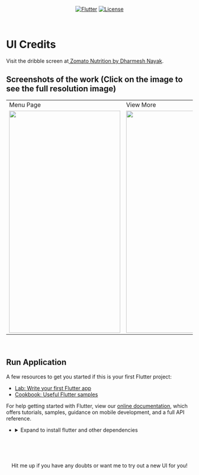 <p align="center">
<a href=""><img title="Flutter" src="https://img.shields.io/badge/Flutter-2-blue?style=for-the-badge&logo=flutter"></a>
<a href=""><img title="License" src="https://img.shields.io/badge/License-Open Source-brightgreen?style=for-the-badge&logo="></a>
</p>

<br>

# UI Credits

Visit the dribble screen at<a href="https://dribbble.com/shots/15776537-Zomato-Nutrition/attachments/7583947?mode=media"> Zomato Nutrition
by Dharmesh Nayak</a>.


## Screenshots of the work (Click on the image to see the full resolution image)
<table>
  <tr>
    <td>Menu Page</td>
     <td>View More</td>
     <td>Home Page</td>
  </tr>
  <tr>
    <td><img src="https://github.com/Vignesh0404/Flutter-UI-Kit/blob/main/zomato-nutrition/output/2.jpeg" width=300 height=600></td>
    <td><img src="https://github.com/Vignesh0404/Flutter-UI-Kit/blob/main/zomato-nutrition/output/3.jpeg" width=270 height=600></td>
    <td><img src="https://github.com/Vignesh0404/Flutter-UI-Kit/blob/main/zomato-nutrition/output/1.jpeg" width=270 height=600></td>
  </tr>
 </table>
 <br>
 
 ## Run Application
 
A few resources to get you started if this is your first Flutter project:

- [Lab: Write your first Flutter app](https://flutter.dev/docs/get-started/codelab)
- [Cookbook: Useful Flutter samples](https://flutter.dev/docs/cookbook)

For help getting started with Flutter, view our
[online documentation](https://flutter.dev/docs), which offers tutorials,
samples, guidance on mobile development, and a full API reference.

<ul><li><details>
<summary>Expand to install flutter and other dependencies</b></summary>
<li>Follow this to install <strong><a href="https://flutter.dev/docs/get-started/install">Flutter</a></strong></li>
</ul></li></ul></details></li></ul>
<br>
<br><br>
<p align="center">
  Hit me up if you have any doubts or want me to try out a new UI for you!
</p>

